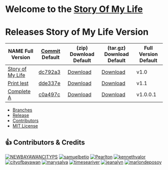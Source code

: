 Welcome to the
[Story Of My Life][1]
=====================


Releases Story of My Life Version
=================================

|NAME Full Version              |[Commit][2] Default  |(zip) Download Default |(tar.gz) Download Default |Full Version Default |
|-------------------------------|---------------------|-----------------------|--------------------------|---------------------|
|[Story of My Life][3]          |[dc792a3][4]         |[Download][5]          |[Download][6]             |v1.0                 |
|[Print lest][7]                |[dde337e][8]         |[Download][9]          |[Download][10]            |v1.1                 |
|[Complete A][11]               |[c0a497c][12]        |[Download][13]         |[Download][14]            |v1.0.0.1             |       



- [Branches](https://github.com/samuelbetio/storyofmylife/branches)
- [Release](https://github.com/samuelbetio/storyofmylife/releases)
- [Contributors](https://github.com/samuelbetio/storyofmylife/graphs/contributors)
- [MIT License](https://raw.githubusercontent.com/samuelbetio/storyofmylife/master/LICENSE)

## :thumbsup: Contributors & Credits
[![NEWBAYAWANCITYPS][NEWBAYAWANCITYPS]][NEWBAYAWANCITYPS-url]
[![samuelbetio][samuelbetio]][samuelbetio-url]
[![Pearlton][Pearlton]][Pearlton-url]
[![kennethvalor][kennethvalor]][kennethvalor-url]
[![cityofbayawan][cityofbayawan]][cityofbayawan-url]
[![marysalva][marysalva]][marysalva-url]
[![timeseariver][timeseariver]][timeseariver-url]
[![jeanalyn][jeanalyn]][jeanalyn-url]
[![marlondeposoy][marlondeposoy]][marlondeposoy-url]



[1]: https://samuelbetio.github.io/storyofmylife
[2]: https://github.com/samuelbetio/storyofmylife/commits/master
[3]: https://github.com/samuelbetio/storyofmylife/releases/tag/v1.0
[4]: https://github.com/samuelbetio/storyofmylife/commit/dc792a34140d6649c626cdef6c5e128434eee2eb
[5]: https://github.com/samuelbetio/storyofmylife/archive/v1.0.zip
[6]: https://github.com/samuelbetio/storyofmylife/archive/v1.0.tar.gz
[7]: https://github.com/samuelbetio/storyofmylife/releases/tag/v1.1
[8]: https://github.com/samuelbetio/storyofmylife/commit/dde337e0389ba96eb5cd520cc21b69bdd70fecb0
[9]: https://github.com/samuelbetio/storyofmylife/archive/v1.1.zip
[10]: https://github.com/samuelbetio/storyofmylife/archive/v1.1.tar.gz
[11]: https://github.com/samuelbetio/storyofmylife/releases/tag/v1.0.0.1
[12]: https://github.com/samuelbetio/storyofmylife/commit/c0a497c6c968f5c9bd7ac10afd2c7ef1cdbf28d5
[13]: https://github.com/samuelbetio/storyofmylife/archive/v1.0.0.1.zip
[14]: https://github.com/samuelbetio/storyofmylife/archive/v1.0.0.1.tar.gz



[som-image]: https://github.com/samuelbetio/storyofmylife/blob/master/assets/img/logo.png
[som-url]: https://github.com/samuelbetio/storyofmylife/releases
[samuelbetio]: https://github.com/samuelbetio.png?size=40
[samuelbetio-url]: https://github.com/samuelbetio
[NEWBAYAWANCITYPS]: https://github.com/NEWBAYAWANCITYPS.png?size=40
[NEWBAYAWANCITYPS-url]: https://github.com/NEWBAYAWANCITYPS
[Pearlton]: https://github.com/Pearlton.png?size=40
[Pearlton-url]: https://github.com/Pearlton
[kennethvalor]: https://github.com/kennethvalor.png?size=40
[kennethvalor-url]: https://github.com/kennethvalor
[cityofbayawan]: https://github.com/cityofbayawan.png?size=40
[cityofbayawan-url]: https://github.com/cityofbayawan
[marysalva]: https://github.com/marysalva.png?size=40
[marysalva-url]: https://github.com/marysalva
[timeseariver]: https://github.com/timeseariver.png?size=40
[timeseariver-url]: https://github.com/timeseariver
[jeanalyn]: https://github.com/jeanalyn.png?size=40
[jeanalyn-url]: https://github.com/jeanalyn
[marlondeposoy]: https://github.com/marlondeposoy.png?size=40
[marlondeposoy-url]: https://github.com/marlondeposoy
